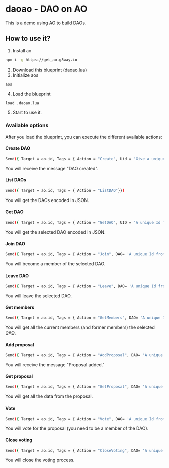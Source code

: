 # daoao - DAO on AO

This is a demo using [AO](https://ao.arweave.dev/) to build DAOs.

## How to use it?

1. Install ao
```sh
npm i -g https://get_ao.g8way.io
```
2. Download this blueprint (daoao.lua)
3. Initialize aos
```sh
aos
```
4. Load the blueprint
```sh
load .daoao.lua
```
5. Start to use it.

### Available options
After you load the blueprint, you can execute the different available actions:

#### Create DAO
```sh
Send({ Target = ao.id, Tags = { Action = "Create", Uid = 'Give a unique Id', Name = 'Give a name', Description = 'Give a description' }})
```
You will receive the message "DAO created".

#### List DAOs
```sh
Send({ Target = ao.id, Tags = { Action = "ListDAO"}})
```
You will get the DAOs encoded in JSON.

#### Get DAO
```sh
Send({ Target = ao.id, Tags = { Action = "GetDAO", UID = 'A unique Id from an existing DAO'}})
```
You will get the selected DAO encoded in JSON.

#### Join DAO
```sh
Send({ Target = ao.id, Tags = { Action = "Join", DAO= 'A unique Id from an existing DAO'}})
```
You will become a member of the selected DAO.

#### Leave DAO
```sh
Send({ Target = ao.id, Tags = { Action = "Leave", DAO= 'A unique Id from an existing DAO'}})
```
You will leave the selected DAO.

#### Get members
```sh
Send({ Target = ao.id, Tags = { Action = "GetMembers", DAO= 'A unique Id from an existing DAO'}})
```
You will get all the current members (and former members) the selected DAO.

#### Add proposal
```sh
Send({ Target = ao.id, Tags = { Action = "AddProposal", DAO= 'A unique Id from an existing DAO', Name = 'A proposal name', Description = 'A proposal description', ProposalId = 'A proposal unique Id'}})
```
You will receive the message "Proposal added."

#### Get proposal
```sh
Send({ Target = ao.id, Tags = { Action = "GetProposal", DAO= 'A unique Id from an existing DAO', ProposalId = 'A unique Id from an existing Proposal in the DAO'}})
```
You will get all the data from the proposal.

#### Vote
```sh
Send({ Target = ao.id, Tags = { Action = "Vote", DAO= 'A unique Id from an existing DAO', ProposalId = 'A unique Id from an existing Proposal in the DAO', Vote = 'Yes or No'}})
```
You will vote for the proposal (you need to be a member of the DAO).

#### Close voting
```sh
Send({ Target = ao.id, Tags = { Action = "CloseVoting", DAO= 'A unique Id from an existing DAO', ProposalId = 'A unique Id from an existing Proposal in the DAO'}})
```
You will close the voting process.
